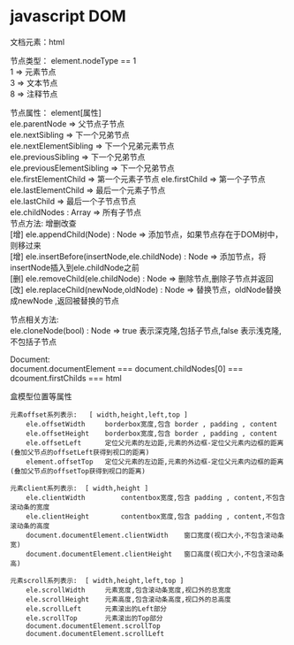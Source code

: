 # javascript DOM
文档元素：html 

节点类型： element.nodeType == 1  
          1 => 元素节点  
          3 => 文本节点  
          8 => 注释节点  
    
节点属性： element[属性]  
          ele.parentNode => 父节点子节点  
          ele.nextSibling => 下一个兄弟节点  
          ele.nextElementSibling => 下一个兄弟元素节点  
          ele.previousSibling => 下一个兄弟节点  
          ele.previousElementSibling => 下一个兄弟节点  
          ele.firstElementChild => 第一个元素子节点 
          ele.firstChild => 第一个子节点 
          ele.lastElementChild => 最后一个元素子节点   
          ele.lastChild => 最后一个子节点节点    
          ele.childNodes : Array => 所有子节点    
节点方法:  增删改查  
[增]      ele.appendChild(Node) : Node => 添加节点，如果节点存在于DOM树中，则移过来  
[增]      ele.insertBefore(insertNode,ele.childNode) : Node => 添加节点，将insertNode插入到ele.childNode之前  
[删]      ele.removeChild(ele.childNode) : Node =>  删除节点,删除子节点并返回  
[改]      ele.replaceChild(newNode,oldNode) : Node => 替换节点，oldNode替换成newNode ,返回被替换的节点   

节点相关方法:   
          ele.cloneNode(bool) : Node => true 表示深克隆,包括子节点,false 表示浅克隆,不包括子节点  

Document:  
          document.documentElement === document.childNodes[0] === dcoument.firstChilds === html  
  
盒模型位置等属性

    元素offset系列表示:   [ width,height,left,top ]  
        ele.offsetWidth     borderbox宽度,包含 border , padding , content  
        ele.offsetHeight    borderbox宽度,包含 border , padding , content  
        ele.offsetLeft      定位父元素的左边距,元素的外边框-定位父元素内边框的距离(叠加父节点的offsetLeft获得到视口的距离)  
        element.offsetTop   定位父元素的左边距,元素的外边框-定位父元素内边框的距离(叠加父节点的offsetTop获得到视口的距离)  

    元素client系列表示:  [ width,height ]   
        ele.clientWidth         contentbox宽度,包含 padding , content,不包含滚动条的宽度
        ele.clientHeight        contentbox宽度,包含 padding , content,不包含滚动条的高度
        document.documentElement.clientWidth    窗口宽度(视口大小,不包含滚动条宽)   
        document.documentElement.clientHeight   窗口高度(视口大小,不包含滚动条高)    

    元素scroll系列表示:  [ width,height,left,top ]  
        ele.scrollWidth     元素宽度,包含滚动条宽度,视口外的总宽度
        ele.scrollHeight    元素高度,包含滚动条高度,视口外的总高度
        ele.scrollLeft      元素滚出的Left部分
        ele.scrollTop       元素滚出的Top部分
        document.documentElement.scrollTop
        document.documentElement.scrollLeft

        